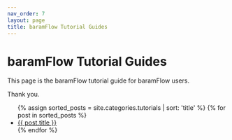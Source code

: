 ```yaml
---
nav_order: 7
layout: page
title: baramFlow Tutorial Guides
---
```


# baramFlow Tutorial Guides

This page is the baramFlow tutorial guide for baramFlow users.<br>

Thank you.<br>

<ul>
  {% assign sorted_posts = site.categories.tutorials | sort: 'title' %}
  {% for post in sorted_posts %}
    <li><a href="{{ site.baseurl }}{{ post.url }}">{{ post.title }}</a></li>
  {% endfor %}
</ul>